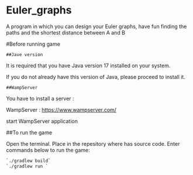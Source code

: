 # Euler_graphs
A program in which you can design your Euler graphs, have fun finding the paths and the shortest distance between A and B


#Before running game

    ##Jave version 

It is required that you have Java version 17 installed on your system. 

If you do not already have this version of Java, please proceed to install it.

    ##WampServer

You have to install a server :

WampServer : https://www.wampserver.com/

start WampServer application



##To run the game

Open the terminal. 
Place in the repesitory where has source code.
Enter commands below to run the game:
```bash
`./gradlew build`
`./gradlew run `
```

